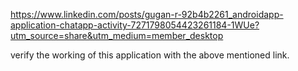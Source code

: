 https://www.linkedin.com/posts/gugan-r-92b4b2261_androidapp-application-chatapp-activity-7271798054423261184-1WUe?utm_source=share&utm_medium=member_desktop

verify the working of this application with the above mentioned link.
